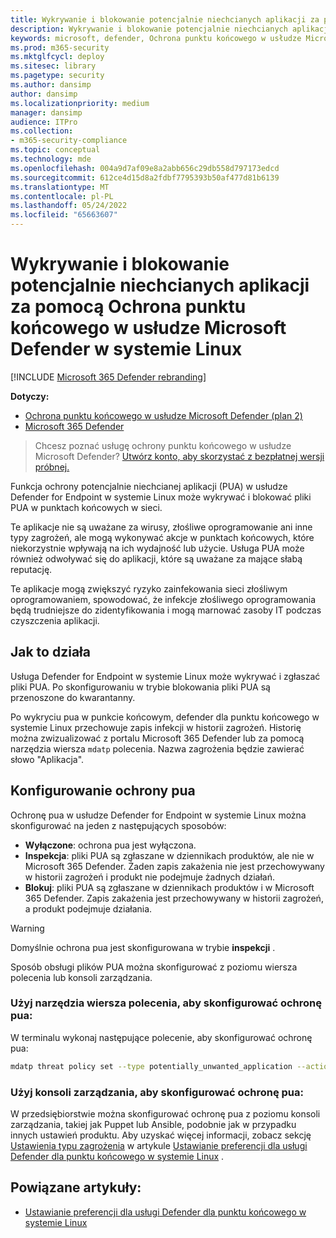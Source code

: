 ```yaml
---
title: Wykrywanie i blokowanie potencjalnie niechcianych aplikacji za pomocą Ochrona punktu końcowego w usłudze Microsoft Defender w systemie Linux
description: Wykrywanie i blokowanie potencjalnie niechcianych aplikacji (PUA) przy użyciu Ochrona punktu końcowego w usłudze Microsoft Defender w systemie Linux.
keywords: microsoft, defender, Ochrona punktu końcowego w usłudze Microsoft Defender, linux, pua, pus
ms.prod: m365-security
ms.mktglfcycl: deploy
ms.sitesec: library
ms.pagetype: security
ms.author: dansimp
author: dansimp
ms.localizationpriority: medium
manager: dansimp
audience: ITPro
ms.collection:
- m365-security-compliance
ms.topic: conceptual
ms.technology: mde
ms.openlocfilehash: 004a9d7af09e8a2abb656c29db558d797173edcd
ms.sourcegitcommit: 612ce4d15d8a2fdbf7795393b50af477d81b6139
ms.translationtype: MT
ms.contentlocale: pl-PL
ms.lasthandoff: 05/24/2022
ms.locfileid: "65663607"
---
```

# <a name="detect-and-block-potentially-unwanted-applications-with-microsoft-defender-for-endpoint-on-linux"></a>Wykrywanie i blokowanie potencjalnie niechcianych aplikacji za pomocą Ochrona punktu końcowego w usłudze Microsoft Defender w systemie Linux

[!INCLUDE [Microsoft 365 Defender rebranding](../../includes/microsoft-defender.md)]


**Dotyczy:**
- [Ochrona punktu końcowego w usłudze Microsoft Defender (plan 2)](https://go.microsoft.com/fwlink/p/?linkid=2154037) 
- [Microsoft 365 Defender](https://go.microsoft.com/fwlink/?linkid=2118804)

> Chcesz poznać usługę ochrony punktu końcowego w usłudze Microsoft Defender? [Utwórz konto, aby skorzystać z bezpłatnej wersji próbnej.](https://signup.microsoft.com/create-account/signup?products=7f379fee-c4f9-4278-b0a1-e4c8c2fcdf7e&ru=https://aka.ms/MDEp2OpenTrial?ocid=docs-wdatp-investigateip-abovefoldlink)

Funkcja ochrony potencjalnie niechcianej aplikacji (PUA) w usłudze Defender for Endpoint w systemie Linux może wykrywać i blokować pliki PUA w punktach końcowych w sieci.

Te aplikacje nie są uważane za wirusy, złośliwe oprogramowanie ani inne typy zagrożeń, ale mogą wykonywać akcje w punktach końcowych, które niekorzystnie wpływają na ich wydajność lub użycie. Usługa PUA może również odwoływać się do aplikacji, które są uważane za mające słabą reputację.

Te aplikacje mogą zwiększyć ryzyko zainfekowania sieci złośliwym oprogramowaniem, spowodować, że infekcje złośliwego oprogramowania będą trudniejsze do zidentyfikowania i mogą marnować zasoby IT podczas czyszczenia aplikacji.

## <a name="how-it-works"></a>Jak to działa

Usługa Defender for Endpoint w systemie Linux może wykrywać i zgłaszać pliki PUA. Po skonfigurowaniu w trybie blokowania pliki PUA są przenoszone do kwarantanny.

Po wykryciu pua w punkcie końcowym, defender dla punktu końcowego w systemie Linux przechowuje zapis infekcji w historii zagrożeń. Historię można zwizualizować z portalu Microsoft 365 Defender lub za pomocą narzędzia wiersza `mdatp` polecenia. Nazwa zagrożenia będzie zawierać słowo "Aplikacja".

## <a name="configure-pua-protection"></a>Konfigurowanie ochrony pua

Ochronę pua w usłudze Defender for Endpoint w systemie Linux można skonfigurować na jeden z następujących sposobów:

- **Wyłączone**: ochrona pua jest wyłączona.
- **Inspekcja**: pliki PUA są zgłaszane w dziennikach produktów, ale nie w Microsoft 365 Defender. Żaden zapis zakażenia nie jest przechowywany w historii zagrożeń i produkt nie podejmuje żadnych działań.
- **Blokuj**: pliki PUA są zgłaszane w dziennikach produktów i w Microsoft 365 Defender. Zapis zakażenia jest przechowywany w historii zagrożeń, a produkt podejmuje działania.

> [!WARNING]
> Domyślnie ochrona pua jest skonfigurowana w trybie **inspekcji** .

Sposób obsługi plików PUA można skonfigurować z poziomu wiersza polecenia lub konsoli zarządzania.

### <a name="use-the-command-line-tool-to-configure-pua-protection"></a>Użyj narzędzia wiersza polecenia, aby skonfigurować ochronę pua:

W terminalu wykonaj następujące polecenie, aby skonfigurować ochronę pua:

```bash
mdatp threat policy set --type potentially_unwanted_application --action [off|audit|block]
```

### <a name="use-the-management-console-to-configure-pua-protection"></a>Użyj konsoli zarządzania, aby skonfigurować ochronę pua:

W przedsiębiorstwie można skonfigurować ochronę pua z poziomu konsoli zarządzania, takiej jak Puppet lub Ansible, podobnie jak w przypadku innych ustawień produktu. Aby uzyskać więcej informacji, zobacz sekcję [Ustawienia typu zagrożenia](linux-preferences.md#threat-type-settings) w artykule [Ustawianie preferencji dla usługi Defender dla punktu końcowego w systemie Linux](linux-preferences.md) .

## <a name="related-articles"></a>Powiązane artykuły:

- [Ustawianie preferencji dla usługi Defender dla punktu końcowego w systemie Linux](linux-preferences.md)
